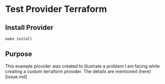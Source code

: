 # Test Provider Terraform

## Install Provider
`make install`


## Purpose

This example provider was created to illustrate a problem I am facing
while creating a custom terraform provider. The details are mentioned (here)[issue.md]


